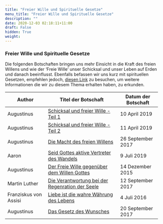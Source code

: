 ```yaml
---
title: "Freier Wille und Spirituelle Gesetze"
menu_title: "Freier Wille und Spirituelle Gesetze"
description: ""
date: 2020-12-03 02:18:11+11:00
draft: False
hidden: True
weight:
---
```

### Freier Wille und Spirituelle Gesetze

Die folgenden Botschaften bringen uns mehr Einsicht in die Kraft des freien Willens und wie der ‘Freie Wille’ unser Schicksal und unser Leben auf Erden und danach beeinflusst. Ebenfalls befassen wir uns kurz mit spirituellen Gesetzen, empfehlen jedoch, [diesen Link](/spirituelle-themen/spirituelle-gesetze/) zu besuchen, um weitere Informationen die wir zu diesem Thema erhalten haben, zu erkunden.

**Author** | **Titel der Botschaft** | **Datum der Botschaft**  
---|---|---
Augustinus | [Schicksal und freier Wille - Teil 1](/aktuelle-botschaften/aktuelle-botschaften-in-reihenfolge-des-datums/aktuelle-botschaften-2019/schicksal-und-freier-wille-teil-1-af-augustinus-10-april-2019/) | 10 April 2019
Augustinus | [Schicksal und freier Wille - Teil 2](/aktuelle-botschaften/aktuelle-botschaften-in-reihenfolge-des-datums/aktuelle-botschaften-2019/schicksal-und-freier-wille-teil-2-af-augustinus-11-april-2019/) | 11 April 2019
Augustinus | [Die Macht des freien Willens](/aktuelle-botschaften/aktuelle-botschaften-in-reihenfolge-des-datums/aktuelle-botschaften-2017/die-macht-des-freien-willens-af-augustinus-26-september-2017/) | 26 September 2017
Aaron | [Seid Gottes aktive Vertreter des Wandels](/aktuelle-botschaften/aktuelle-botschaften-in-reihenfolge-des-datums/aktuelle-botschaften-2019/seid-gottes-aktive-vertreter-des-wandels-af-aaron-9-juli-2019/) | 9 Juli 2019
Augustinus | [Der Freie Wille gegenüber dem Willen Gottes](/aktuelle-botschaften/aktuelle-botschaften-in-reihenfolge-des-datums/aktuelle-botschaften-2015/der-freie-wille-gegenueber-dem-willen-gottes-af-augustinus-14-dezember-2015/) | 14 Dezember 2015
Martin Luther | [Die Verantwortung bei der Regenration der Seele](/aktuelle-botschaften/aktuelle-botschaften-in-reihenfolge-des-datums/aktuelle-botschaften-2017/die-verantwortung-bei-der-regenration-der-seele-af-martin-luther-12-september-2017/) | 12 September 2017
Franziskus von Assisi | [Liebe ist die wahre Währung des Lebens](/aktuelle-botschaften/aktuelle-botschaften-in-reihenfolge-des-datums/aktuelle-botschaften-2016/liebe-ist-die-wahre-waehrung-des-lebens-af-franziskus-von-assisi-4-juli-2016/) | 4 Juli 2016
Augustinus | [Das Gesetz des Wunsches](/aktuelle-botschaften/aktuelle-botschaften-in-reihenfolge-des-datums/aktuelle-botschaften-2017/das-gesetz-des-wunsches-af-augustinus-20-september-2017/) | 20 September 2017
